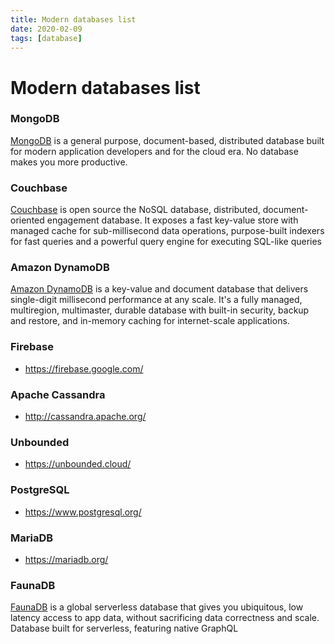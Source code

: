 ```yaml
---
title: Modern databases list
date: 2020-02-09
tags: [database]
---
```


# Modern databases list

### MongoDB

[MongoDB](https://www.mongodb.com/) is a general purpose, document-based, distributed database built for modern 
application developers and for the cloud era. No database makes you more productive.

###  Couchbase

[Couchbase](https://www.couchbase.com/) is open source the NoSQL database, distributed, document-oriented engagement database.
It exposes a fast key-value store with managed cache for sub-millisecond data operations, 
purpose-built indexers for fast queries and a powerful query engine for executing SQL-like queries 

### Amazon DynamoDB

[Amazon DynamoDB](https://aws.amazon.com/dynamodb/) is a key-value and document database that delivers single-digit millisecond 
performance at any scale. It's a fully managed, multiregion, multimaster, durable database
with built-in security, backup and restore, and in-memory caching for internet-scale
applications.

### Firebase
- https://firebase.google.com/

### Apache Cassandra 
- http://cassandra.apache.org/ 
 
### Unbounded
- https://unbounded.cloud/

### PostgreSQL
- https://www.postgresql.org/

### MariaDB
- https://mariadb.org/


### FaunaDB

[FaunaDB](https://fauna.com/) is a global serverless database that gives you ubiquitous, low latency access to app data, without sacrificing data correctness and scale. Database built for serverless, featuring native GraphQL
